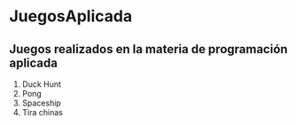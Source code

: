 # JuegosAplicada

## Juegos realizados en la materia de programación aplicada

1. Duck Hunt
2. Pong
3. Spaceship
4. Tira chinas
